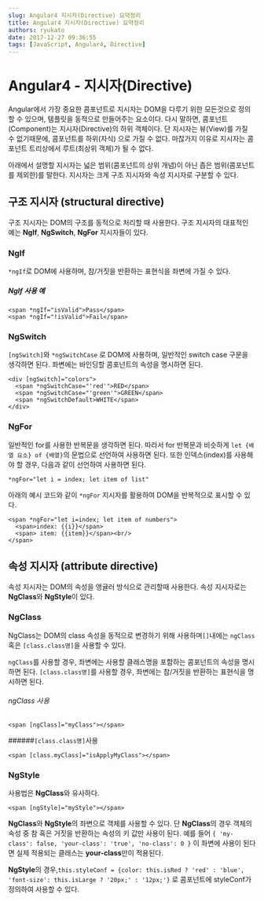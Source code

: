```yaml
---
slug: Angular4 지시자(Directive) 요약정리
title: Angular4 지시자(Directive) 요약정리
authors: ryukato
date: 2017-12-27 09:36:55
tags: [JavaScript, Angular4, Directive]
---
```


<!-- truncate -->

# Angular4 - 지시자(Directive)
Angular에서 가장 중요한 콤포넌트로 지시자는 DOM을 다루기 위한 모든것으로 정의할 수 있으며, 템플릿을 동적으로 만들어주는 요소이다.
다시 말하면, 콤포넌트(Component)는 지시자(Directive)의 하위 객체이다. 단 지시자는 뷰(View)를 가질 수 없기때문에, 콤포넌트를 하위(자식)
으로 가질 수 없다. 마찮가지 이유로 지시자는 콤포넌트 트리상에서 루트(최상위 객체)가 될 수 없다.

아래에서 설명할 지시자는 넓은 범위(콤포넌트의 상위 개념)이 아닌 좁은 범위(콤포넌트를 제외한)를 말한다.
지시자는 크게 구조 지시자와 속성 지시자로 구분할 수 있다.

## 구조 지시자 (structural directive)
구조 지시자는 DOM의 구조를 동적으로 처리할 때 사용한다.
구조 지시자의 대표적인 예는 **NgIf**, **NgSwitch**, **NgFor** 지시자들이 있다.

### NgIf
```*ngIf```로 DOM에 사용하며, 참/거짓을 반환하는 표현식을 좌변에 가질 수 있다.

##### NgIf 사용 예
```
<span *ngIf="isValid">Pass</span>
<span *ngIf="!isValid">Fail</span>
```

### NgSwitch
```[ngSwitch]```와 ```*ngSwitchCase``` 로 DOM에 사용하며, 일반적인 switch case 구문을 생각하면 된다. 좌변에는 바인딩할 콤포넌트의 속성을 명시하면 된다.

```
<div [ngSwitch]="colors">
  <span *ngSwitchCase="'red'">RED</span>
  <span *ngSwitchCase="'green'">GREEN</span>
  <span *ngSwitchDefault>WHITE</span>
</div>
```

### NgFor
일반적인 for를 사용한 반복문을 생각하면 된다. 따라서 for 반복문과 비슷하게 `let {배열 요소} of {배열}`의 문법으로 선언하여 사용하면 된다. 또한 인덱스(index)를 사용해야 할 경우, 다음과 같이 선언하여 사용하면 된다.

```
*ngFor="let i = index; let item of list"
```

아래의 예시 코드와 같이 ```*ngFor``` 지시자를 활용하여 DOM을 반복적으로 표시할 수 있다.

```
<span *ngFor="let i=index; let item of numbers">
  <span>index: {{i}}</span>
  <span> item: {{item}}</span><br/>
</span>
```

## 속성 지시자 (attribute directive)
속성 지시자는 DOM의 속성을 앵귤러 방식으로 관리할때 사용한다. 속성 지시자로는 **NgClass**와 **NgStyle**이 있다.

### NgClass
NgClass는 DOM의 class 속성을 동적으로 변경하기 위해 사용하며```[]```내에는 ```ngClass``` 혹은 ```[class.class명]```을 사용할 수 있다.

```ngClass```를 사용할 경우, 좌변에는 사용할 클래스명을 포함하는 콤포넌트의 속성을 명시하면 된다.
```[class.class명]```를 사용할 경우, 좌변에는 참/거짓을 반환하는 표현식을 명시하면 된다.

###### ngClass 사용

```
<span [ngClass]="myClass"></span>
```

######```[class.class명]```사용

```
<span [class.myClass]="isApplyMyClass"></span>
```

### NgStyle
사용법은 **NgClass**와 유사하다.

```
<span [ngStyle]="myStyle"></span>
```

**NgClass**와 **NgStyle**의 좌변으로 객체를 사용할 수 있다. 단 **NgClass**의 경우 객체의 속성 중 참 혹은 거짓을 반환하는 속성의 키 값만 사용이 된다. 예를 들어 ```{ 'my-class': false, 'your-class': 'true', 'no-class': 0 }``` 이 좌변에 사용이 된다면 실제 적용되는 클래스는 **your-class**만이 적용된다.

**NgStyle**의 경우,```this.styleConf = {color: this.isRed ? 'red' : 'blue', 'font-size': this.isLarge ? '20px;' : '12px;'}``` 로 콤포넌트에 styleConf가 정의하여 사용할 수 있다. 
